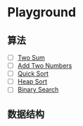 # Playground

## 算法
- [ ] [Two Sum](two-sum)
- [ ] [Add Two Numbers](add-two-numbers)
- [ ] [Quick Sort](quick-sort)
- [ ] [Heap Sort](heap-sort)
- [ ] [Binary Search](binary-search)

## 数据结构
